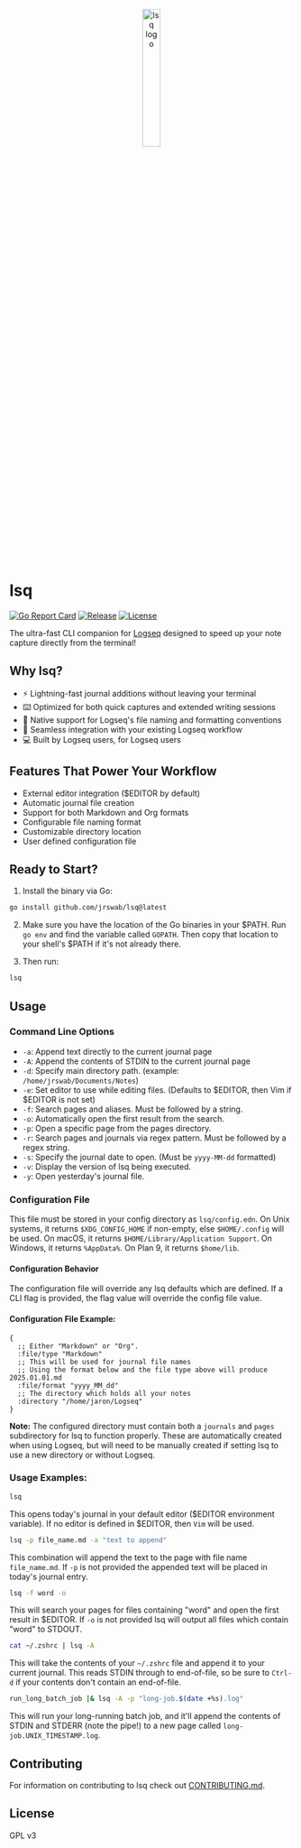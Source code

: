 <p align="center">
<img width="25%" src="https://lsq.sh/media/img/lsq_logo_cropped.png" alt="lsq logo">
</p>

# lsq

[![Go Report Card](https://goreportcard.com/badge/github.com/jrswab/lsq)](https://goreportcard.com/report/github.com/jrswab/lsq)
[![Release](https://img.shields.io/github/v/release/jrswab/lsq)](https://github.com/jrswab/lsq/releases)
[![License](https://img.shields.io/github/license/jrswab/lsq)](https://github.com/jrswab/lsq/blob/master/LICENSE)

The ultra-fast CLI companion for [Logseq](https://github.com/logseq/logseq) designed to speed up your note capture directly from the terminal!

## Why lsq?
- ⚡️ Lightning-fast journal additions without leaving your terminal
- ⌨️ Optimized for both quick captures and extended writing sessions
- 🎯 Native support for Logseq's file naming and formatting conventions
- 🔄 Seamless integration with your existing Logseq workflow
- 💻 Built by Logseq users, for Logseq users

## Features That Power Your Workflow
- External editor integration ($EDITOR by default)
- Automatic journal file creation
- Support for both Markdown and Org formats
- Configurable file naming format
- Customizable directory location
- User defined configuration file

## Ready to Start?
1. Install the binary via Go:
```bash
go install github.com/jrswab/lsq@latest
```
2. Make sure you have the location of the Go binaries in your $PATH. Run `go env` and find the variable called `GOPATH`. Then copy that location to your shell's $PATH if it's not already there.

3. Then run:
```bash
lsq
```

## Usage
### Command Line Options
- `-a`: Append text directly to the current journal page
- `-A`: Append the contents of STDIN to the current journal page
- `-d`: Specify main directory path. (example: `/home/jrswab/Documents/Notes`)
- `-e`: Set editor to use while editing files. (Defaults to $EDITOR, then Vim if $EDITOR is not set)
- `-f`: Search pages and aliases. Must be followed by a string.
- `-o`: Automatically open the first result from the search.
- `-p`: Open a specific page from the pages directory.
- `-r`: Search pages and journals via regex pattern. Must be followed by a regex string.
- `-s`: Specify the journal date to open. (Must be `yyyy-MM-dd` formatted)
- `-v`: Display the version of lsq being executed.
- `-y`: Open yesterday's journal file.

### Configuration File
This file must be stored in your config directory as `lsq/config.edn`.
On Unix systems, it returns `$XDG_CONFIG_HOME` if non-empty, else `$HOME/.config` will be used.
On macOS, it returns `$HOME/Library/Application Support`.
On Windows, it returns `%AppData%`.
On Plan 9, it returns `$home/lib`.

#### Configuration Behavior
The configuration file will override any lsq defaults which are defined. If a CLI flag is provided, the flag value will override the config file value.

#### Configuration File Example:
```EDN
{
  ;; Either "Markdown" or "Org".
  :file/type "Markdown"
  ;; This will be used for journal file names
  ;; Using the format below and the file type above will produce 2025.01.01.md
  :file/format "yyyy_MM_dd"
  ;; The directory which holds all your notes
  :directory "/home/jaron/Logseq"
}
```
**Note:** The configured directory must contain both a `journals` and `pages` subdirectory for lsq to function properly. These are automatically created when using Logseq, but will need to be manually created if setting lsq to use a new directory or without Logseq.

### Usage Examples:
```bash
lsq
```
This opens today's journal in your default editor ($EDITOR environment variable).
If no editor is defined in $EDITOR, then `Vim` will be used.

```bash
lsq -p file_name.md -a "text to append"
```
This combination will append the text to the page with file name `file_name.md`.
If `-p` is not provided the appended text will be placed in today's journal entry.

```bash
lsq -f word -o
```
This will search your pages for files containing "word" and open the first result in $EDITOR.
If `-o` is not provided lsq will output all files which contain "word" to STDOUT.

```bash
cat ~/.zshrc | lsq -A
```
This will take the contents of your `~/.zshrc` file and append it to your current
journal. This reads STDIN through to end-of-file, so be sure to `Ctrl-d` if your
contents don't contain an end-of-file.

```bash
run_long_batch_job |& lsq -A -p "long-job.$(date +%s).log"
```
This will run your long-running batch job, and it'll append the contents of STDIN
and STDERR (note the pipe!) to a new page called `long-job.UNIX_TIMESTAMP.log`.

## Contributing
For information on contributing to lsq check out [CONTRIBUTING.md](https://github.com/jrswab/lsq/blob/master/CONTRIBUTING.md).

## License
GPL v3

